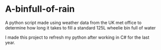 # A-binfull-of-rain
A python script made using weather data from the UK met office to determine how long it takes to fill a standard 125L wheelie bin full of water

I made this project to refresh my python after working in C# for the last year.
